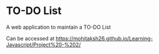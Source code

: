 
# TO-DO List

A web application to maintain a TO-DO List

Can be accessed at https://mohitaksh26.github.io/Learning-Javascript/Project%20-%202/
